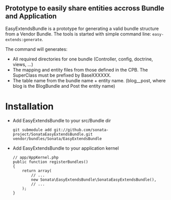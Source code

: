 Prototype to easily share entities accross Bundle and Application
-----------------------------------------------------------------

EasyExtendsBundle is a prototype for generating a valid bundle structure from
a Vendor Bundle. The tools is started with simple command line: ``easy-extends:generate``.

The command will generates:
  - All required directories for one bundle (Controller, config, doctrine, views, ...)
  - The mapping and entity files from those defined in the CPB. The SuperClass must be prefixed by BaseXXXXXX.
  - The table name from the bundle name + entity name. (blog__post, where blog is the BlogBundle and Post the entity name)


Installation
============

  - Add EasyExtendsBundle to your src/Bundle dir

        git submodule add git://github.com/sonata-project/SonataEasyExtendsBundle.git vendor/bundles/Sonata/EasyExtendsBundle

  - Add EasyExtendsBundle to your application kernel

        // app/AppKernel.php
        public function registerBundles()
        {
            return array(
                // ...
                new Sonata\EasyExtendsBundle\SonataEasyExtendsBundle(),
                // ...
            );
        }
